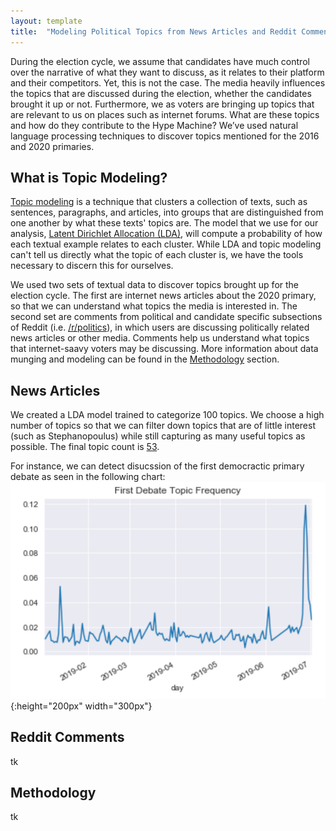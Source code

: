 ```yaml
---
layout: template
title:  "Modeling Political Topics from News Articles and Reddit Comments"
---
```


During the election cycle, we assume that candidates have much control over the narrative of what they want to discuss, as it relates to their platform and their competitors. Yet, this is not the case. The media heavily influences the topics that are discussed during the election, whether the candidates brought it up or not. Furthermore, we as voters are bringing up topics that are relevant to us on places such as internet forums. What are these topics and how do they contribute to the Hype Machine? We’ve used natural language processing techniques to discover topics mentioned for the 2016 and 2020 primaries.

## What is Topic Modeling?

[Topic modeling](https://en.wikipedia.org/wiki/Topic_model) is a technique that clusters a collection of texts, such as sentences, paragraphs, and articles, into groups that are distinguished from one another by what these texts' topics are. The model that we use for our analysis, [Latent Dirichlet Allocation (LDA)](https://en.wikipedia.org/wiki/Latent_Dirichlet_allocation), will compute a probability of how each textual example relates to each cluster. While LDA and topic modeling can't tell us directly what the topic of each cluster is, we have the tools necessary to discern this for ourselves.

We used two sets of textual data to discover topics brought up for the election cycle. The first are internet news articles about the 2020 primary, so that we can understand what topics the media is interested in. The second set are comments from political and candidate specific subsections of Reddit (i.e. [/r/politics](https://www.reddit.com/r/politics)), in which users are discussing politically related news articles or other media. Comments help us understand what topics that internet-saavy voters may be discussing. More information about data munging and modeling can be found in the [Methodology](#methodology) section.

## News Articles

We created a LDA model trained to categorize 100 topics. We choose a high number of topics so that we can filter down topics that are of little interest (such as Stephanopoulus) while still capturing as many useful topics as possible. The final topic count is [53](https://github.com/berkeley-politics-capstone/politics-capstone/blob/master/data/LDA_news_topics).

For instance, we can detect disucssion of the first democractic primary debate as seen in the following chart:
![First_Debate_Topics](First_Debate_Topic_Frequency.png){:height="200px" width="300px"} <br/>                                    

## Reddit Comments

tk

## Methodology

tk
